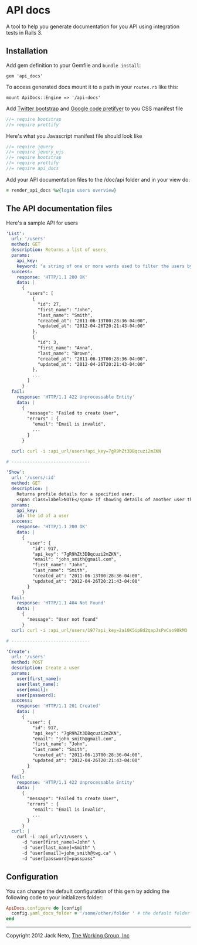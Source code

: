 # API docs
A tool to help you generate documentation for you API using integration tests in Rails 3.


## Installation
Add gem definition to your Gemfile and `bundle install`:
    
    gem 'api_docs'
    
To access generated docs mount it to a path in your `routes.rb` like this:

    mount ApiDocs::Engine => '/api-docs'

Add [Twitter bootstrap](http://twitter.github.com/bootstrap) and [Google code pretifyer](http://google-code-prettify.googlecode.com/svn/trunk/README.html) to you CSS manifest file

``` js
//= require bootstrap
//= require prettify
```

Here's what you Javascript manifest file should look like

``` js
//= require jquery
//= require jquery_ujs
//= require bootstrap
//= require prettify
//= require api_docs
```

Add your API documentation files to the /doc/api folder and in your view do:

``` ruby
= render_api_docs %w{login users overview}
```

## The API documentation files
  
Here's a sample API for users

``` yaml
'List':
  url: '/users'
  method: GET
  description: Returns a list of users
  params:
    api_key:
    keyword: "a string of one or more words used to filter the users by first_name, last_name and email (optional)"
  success:
    response: 'HTTP/1.1 200 OK'
    data: |
      {
        "users": [
          {
            "id": 27,
            "first_name": "John",
            "last_name": "Smith",
            "created_at": "2011-06-13T00:28:36-04:00",
            "updated_at": "2012-04-26T20:21:43-04:00"
          },
          {
            "id": 3,
            "first_name": "Anna",
            "last_name": "Brown",
            "created_at": "2011-06-13T00:28:36-04:00",
            "updated_at": "2012-04-26T20:21:43-04:00"
          },
          ...
        ]
      }
  fail:
    response: 'HTTP/1.1 422 Unprocessable Entity'
    data: |
      {
        "message": "Failed to create User",
        "errors" : {
          "email": "Email is invalid",
          ...
        }
      }

  curl: curl -i :api_url/users?api_key=7gR9hZt3DBqcuzi2mZKN

# ------------------------------

'Show':
  url: '/users/:id'
  method: GET
  description: |
    Returns profile details for a specified user.
    <span class=label>NOTE</span> If showing details of another user the email is ommited
  params:
    api_key:
    id: the id of a user
  success:
    response: 'HTTP/1.1 200 OK'
    data: |
      {
        "user": {
          "id": 917,
          "api_key": "7gR9hZt3DBqcuzi2mZKN",
          "email": "john_smith@gmail.com",
          "first_name": "John",
          "last_name": "Smith",
          "created_at": "2011-06-13T00:28:36-04:00",
          "updated_at": "2012-04-26T20:21:43-04:00"
        }
      }
  fail:
    response: 'HTTP/1.1 404 Not Found'
    data: |
      {
        "message": "User not found"
      }
  curl: curl -i :api_url/users/197?api_key=2a10K5ipBd2qapJsPvCso90kMO

# ------------------------------

'Create':
  url: '/users'
  method: POST
  description: Create a user
  params:
    user[first_name]:
    user[last_name]:
    user[email]:
    user[password]:
  success:
    response: 'HTTP/1.1 201 Created'
    data: |
      {
        "user": {
          "id": 917,
          "api_key": "7gR9hZt3DBqcuzi2mZKN",
          "email": "john_smith@gmail.com",
          "first_name": "John",
          "last_name": "Smith",
          "created_at": "2011-06-13T00:28:36-04:00",
          "updated_at": "2012-04-26T20:21:43-04:00"
        }
      }
  fail:
    response: 'HTTP/1.1 422 Unprocessable Entity'
    data: |
      {
        "message": "Failed to create User",
        "errors" : {
          "email": "Email is invalid",
          ...
        }
      }
  curl: |
    curl -i :api_url/v1/users \
      -d "user[first_name]=John" \
      -d "user[last_name]=Smith" \
      -d "user[email]=john_smith@twg.ca" \
      -d "user[password]=passpass"
```


## Configuration

You can change the default configuration of this gem by adding the following code to your initializers folder:

``` ruby
ApiDocs.configure do |config|
  config.yaml_docs_folder = '/some/other/folder ' # the default folder is /doc/api
end
```


---

Copyright 2012 Jack Neto, [The Working Group, Inc](http://www.theworkinggroup.ca)

